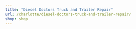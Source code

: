 ```yaml
---
title: "Diesel Doctors Truck and Trailer Repair"
url: /charlotte/diesel-doctors-truck-and-trailer-repair/
shop: shop
---
```

